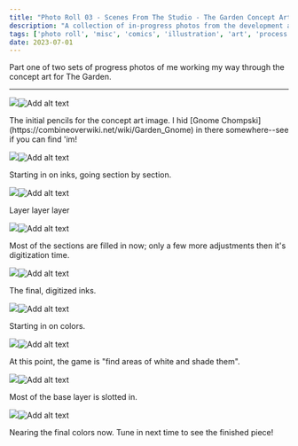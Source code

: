 ```yaml
---
title: "Photo Roll 03 - Scenes From The Studio - The Garden Concept Art, part 1"
description: "A collection of in-progress photos from the development and illustration process for the concept art for The Garden, an upcoming comic from Cabbage and I."  
tags: ['photo roll', 'misc', 'comics', 'illustration', 'art', 'process', 'the garden']
date: 2023-07-01
---
```


Part one of two sets of progress photos of me working my way through the concept art for The Garden.

<hr/>


<div class="floatcenter caption">
  <p><img tabindex=1 src="/photo/003/01.png" /><span class="f"><img src="/photo/003/01.png" alt="Add alt text"/></span></p>
  <p> The initial pencils for the concept art image. I hid [Gnome Chompski](https://combineoverwiki.net/wiki/Garden_Gnome) in there somewhere--see if you can find 'im! </p>
</div>
<div class="floatcenter caption">
  <p><img tabindex=1 src="/photo/003/02.png" /><span class="f"><img src="/photo/003/02.png" alt="Add alt text"/></span></p>
  <p> Starting in on inks, going section by section.</a> </p>
</div>
<div class="floatcenter caption">
  <p><img tabindex=1 src="/photo/003/03.png" /><span class="f"><img src="/photo/003/03.png" alt="Add alt text"/></span></p>
  <p> Layer layer layer </p>
</div>
<div class="floatcenter caption">
  <p><img tabindex=1 src="/photo/003/04.png" /><span class="f"><img src="/photo/003/04.png" alt="Add alt text"/></span></p>
  <p> Most of the sections are filled in now; only a few more adjustments then it's digitization time. </a></p>
</div>
<div class="floatcenter caption">
  <p><img tabindex=1 src="/photo/003/06.png" /><span class="f"><img src="/photo/003/06.png" alt="Add alt text"/></span></p>
  <p> The final, digitized inks.</a> </p>
</div>
<div class="floatcenter caption">
  <p><img tabindex=1 src="/photo/003/07.png" /><span class="f"><img src="/photo/003/07.png" alt="Add alt text"/></span></p>
  <p> Starting in on colors.</p>
</div>
<div class="floatcenter caption">
  <p><img tabindex=1 src="/photo/003/08.png" /><span class="f"><img src="/photo/003/08.png" alt="Add alt text"/></span></p>
  <p> At this point, the game is "find areas of white and shade them". </p>
</div>
<div class="floatcenter caption">
  <p><img tabindex=1 src="/photo/003/09.png" /><span class="f"><img src="/photo/003/09.png" alt="Add alt text"/></span></p>
  <p> Most of the base layer is slotted in. </p>
</div>
<div class="floatcenter caption">
  <p><img tabindex=1 src="/photo/003/10.png" /><span class="f"><img src="/photo/003/10.png" alt="Add alt text"/></span></p>
  <p> Nearing the final colors now. Tune in next time to see the finished piece! </p>
</div>
